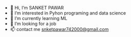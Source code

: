 - 👋 Hi, I’m SANKET PAWAR
- 👀 I’m interested in Pyhon programing and data science
- 🌱 I’m currently learning ML
- 💞️ I’m looking for a job
- 📫 contact me snketpawar742000@gmail.com

<!---
sanketpawar007/sanketpawar007 is a ✨ special ✨ repository because its `README.md` (this file) appears on your GitHub profile.
You can click the Preview link to take a look at your changes.
--->
